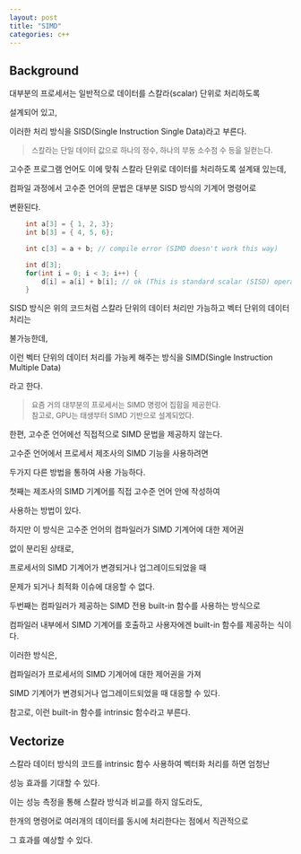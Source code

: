 ```yaml
---
layout: post
title: "SIMD"
categories: c++
---
```


## Background

<!-- begin_excerpt -->

대부분의 프로세서는 일반적으로 데이터를 스칼라(scalar) 단위로 처리하도록 

설계되어 있고,

<!-- end_excerpt -->

이러한 처리 방식을 SISD(Single Instruction Single Data)라고 부른다.

> <font size="2"> 
> 스칼라는 단일 데이터 값으로 하나의 정수, 하나의 부동 소수점 수 등을 일컫는다.
> </font>

고수준 프로그램 언어도 이에 맞춰 스칼라 단위로 데이터를 처리하도록 설계돼 있는데, 

컴파일 과정에서 고수준 언어의 문법은 대부분 SISD 방식의 기계어 명령어로

변환된다.

```c++
    int a[3] = { 1, 2, 3};
    int b[3] = { 4, 5, 6};

    int c[3] = a + b; // compile error (SIMD doesn't work this way)

    int d[3];
    for(int i = 0; i < 3; i++) {
        d[i] = a[i] + b[i]; // ok (This is standard scalar (SISD) operation)
    }
```

SISD 방식은 위의 코드처럼 스칼라 단위의 데이터 처리만 가능하고 벡터 단위의 데이터 처리는 

불가능한데, 

이런 벡터 단위의 데이터 처리를 가능케 해주는 방식을 SIMD(Single Instruction Multiple Data) 

라고 한다.

> <font size="2"> 
> 요즘 거의 대부분의 프로세서는 SIMD 명령어 집합을 제공한다. <br>
> 참고로, GPU는 태생부터 SIMD 기반으로 설계되었다.
> </font>

한편, 고수준 언어에선 직접적으로 SIMD 문법을 제공하지 않는다.

고수준 언어에서 프로세서 제조사의 SIMD 기능을 사용하려면

두가지 다른 방법을 통하여 사용 가능하다.

첫째는 제조사의 SIMD 기계어를 직접 고수준 언어 안에 작성하여

사용하는 방법이 있다.

하지만 이 방식은 고수준 언어의 컴파일러가 SIMD 기계어에 대한 제어권

없이 분리된 상태로, 

프로세서의 SIMD 기계어가 변경되거나 업그레이드되었을 때

문제가 되거나 최적화 이슈에 대응할 수 없다.

두번째는 컴파일러가 제공하는 SIMD 전용 built-in 함수를 사용하는 방식으로

컴파일러 내부에서 SIMD 기계어를 호출하고 사용자에겐 built-in 함수를 제공하는 식이다.

이러한 방식은,

컴파일러가 프로세서의 SIMD 기계어에 대한 제어권을 가져

SIMD 기계어가 변경되거나 업그레이드되었을 때 대응할 수 있다.

참고로, 이런 built-in 함수를 intrinsic 함수라고 부른다.

## Vectorize 

스칼라 데이터 방식의 코드를 intrinsic 함수 사용하여 벡터화 처리를 하면 엄청난

성능 효과를 기대할 수 있다.

이는 성능 측정을 통해 스칼라 방식과 비교를 하지 않도라도,

한개의 명령어로 여러개의 데이터를 동시에 처리한다는 점에서 직관적으로 

그 효과를 예상할 수 있다.





























